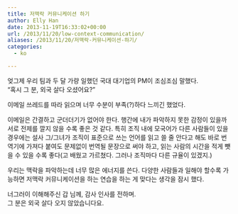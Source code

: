 ```yaml
---
title: 저맥락 커뮤니케이션 하기
author: Elly Han
date: 2013-11-19T16:33:02+00:00
url: /2013/11/20/low-context-communication/
aliases: /2013/11/20/저맥락-커뮤니케이션-하기/
categories:
  - ko

---
```

엊그제 우리 팀과 두 달 가량 일했던 국대 대기업의 PM이 조심조심 말했다.  
&#8220;혹시 그 분, 외국 살다 오셨어요?&#8221;

이메일 쓰레드를 따라 읽으며 너무 수분이 부족(?)하다 느끼긴 했었다.

이메일은 간결하고 군더더기가 없어야 한다. 행간에 내가 파악하지 못한 감정이 있을까 서로 전제를 깔지 않을 수록 좋은 것 같다. 특히 조직 내에 모국어가 다른 사람들이 있을 경우에는 설사 그/그녀가 조직이 표준으로 쓰는 언어를 읽고 쓸 줄 안다고 해도 바로 번역기에 가져다 붙여도 문제없이 번역될 문장으로 써야 하고, 읽는 사람의 시간을 적게 뺏을 수 있을 수록 좋다(고 배웠고 가르쳤다. 그러나 조직마다 다른 규율이 있겠지.)

우리는 맥락을 파악하는데 너무 많은 에너지를 쓴다. 다양한 사람들과 일해야 할수록 가능하면 저맥락 커뮤니케이션을 하는 연습을 하는 게 맞다는 생각을 잠시 했다.

너그러이 이해해주신 갑 님께, 감사 인사를 전하며.  
그 분은 외국 살다 오지 않았습니다요.